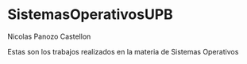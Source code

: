 # SistemasOperativosUPB
Nicolas Panozo Castellon

Estas son los trabajos realizados en la materia de Sistemas Operativos
